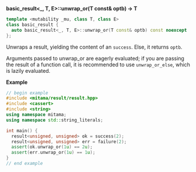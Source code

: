 **basic_result&lt;_, T, E&gt;::unwrap_or(T const& optb) -> T**

```cpp
template <mutability _mu, class T, class E>
class basic_result {
  auto basic_result<_, T, E>::unwrap_or(T const& optb) const noexcept
};
```

Unwraps a result, yielding the content of an `success`. Else, it returns `optb`.

Arguments passed to unwrap_or are eagerly evaluated; if you are passing the result of a function call, it is recommended to use `unwrap_or_else`, which is lazily evaluated.

**Example**

```cpp
// begin example
#include <mitama/result/result.hpp>
#include <cassert>
#include <string>
using namespace mitama;
using namespace std::string_literals;

int main() {
  result<unsigned, unsigned> ok = success(2);
  result<unsigned, unsigned> err = failure(2);
  assert(ok.unwrap_or(1u) == 2u);
  assert(err.unwrap_or(1u) == 1u);
}
// end example
```
